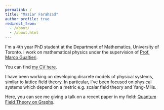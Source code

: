 ```yaml
---
permalink: /
title: "Maziar Farahzad"
author_profile: true
redirect_from: 
  - /about/
  - /about.html
---
```


I'm a 4th year PhD student at the Department of Mathematics, University of Toronto. I work on mathematical physics under the supervision of [Prof. Marco Gualtieri](https://www.math.toronto.edu/mgualt/). 

You can find [my CV here](https://maziarf.github.io/files/My_CV.pdf). 

I have been working on developing discrete models of physical systems, similar to lattice field theory. In particular, I've been focused on physical systems which depend on a metric e.g. scalar field theory and Yang-Mills. 

Here, you can see me giving a talk on a recent paper in my field: [Quantum Field Theory on Graphs](http://www.fields.utoronto.ca/talks/Combinatorial-QFT-Graphs).



